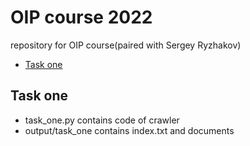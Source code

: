 # OIP course 2022

repository for OIP course(paired with Sergey Ryzhakov)

* [Task one](#task-one)


## Task one

* task_one.py contains code of crawler
* output/task_one contains index.txt and documents


